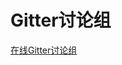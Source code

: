 # Gitter讨论组

[在线Gitter讨论组](https://gitter.im/vue-element-admin/discuss)


<script>
window.open('https://gitter.im/vue-element-admin/discuss')
</script>

